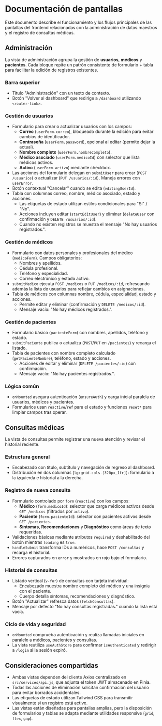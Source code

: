 # Documentación de pantallas

Este documento describe el funcionamiento y los flujos principales de las pantallas del frontend relacionadas con la administración de datos maestros y el registro de consultas médicas.

## Administración

La vista de administración agrupa la gestión de **usuarios**, **médicos** y **pacientes**. Cada bloque repite un patrón consistente de formulario + tabla para facilitar la edición de registros existentes.

### Barra superior
- Título "Administración" con un texto de contexto.
- Botón "Volver al dashboard" que redirige a `/dashboard` utilizando `<router-link>`.

### Gestión de usuarios
- Formulario para crear o actualizar usuarios con los campos:
  - **Correo** (`userForm.correo`), bloqueado durante la edición para evitar cambios de identificador.
  - **Contraseña** (`userForm.password`), opcional al editar (permite dejar la actual).
  - **Nombre completo** (`userForm.nombreCompleto`).
  - **Médico asociado** (`userForm.medicoId`) con selector que lista médicos activos.
  - **Activo** (`userForm.activo`) mediante checkbox.
- Las acciones del formulario delegan en `submitUser` para crear (`POST /usuarios`) o actualizar (`PUT /usuarios/:id`). Maneja errores con `userError`.
- Botón contextual "Cancelar" cuando se edita (`editingUserId`).
- Tabla con columnas correo, nombre, médico asociado, estado y acciones.
  - Las etiquetas de estado utilizan estilos condicionales para "Sí" / "No".
  - Acciones incluyen editar (`startEditUser`) y eliminar (`deleteUser` con confirmación y `DELETE /usuarios/:id`).
  - Cuando no existen registros se muestra el mensaje "No hay usuarios registrados.".

### Gestión de médicos
- Formulario con datos personales y profesionales del médico (`medicoForm`). Campos obligatorios:
  - Nombres y apellidos.
  - Cédula profesional.
  - Teléfono y especialidad.
  - Correo electrónico y estado activo.
- `submitMedico` ejecuta `POST /medicos` o `PUT /medicos/:id`, refrescando además la lista de usuarios para reflejar cambios en asignaciones.
- Tabla de médicos con columnas nombre, cédula, especialidad, estado y acciones.
  - Permite editar y eliminar (confirmación y `DELETE /medicos/:id`).
  - Mensaje vacío: "No hay médicos registrados.".

### Gestión de pacientes
- Formulario básico (`pacienteForm`) con nombres, apellidos, teléfono y estado.
- `submitPaciente` publica o actualiza (`POST`/`PUT` en `/pacientes`) y recarga el listado.
- Tabla de pacientes con nombre completo calculado (`getPacienteNombre`), teléfono, estado y acciones.
  - Acciones de editar y eliminar (`DELETE /pacientes/:id`) con confirmación.
  - Mensaje vacío: "No hay pacientes registrados.".

### Lógica común
- `onMounted` asegura autenticación (`ensureAuth`) y carga inicial paralela de usuarios, médicos y pacientes.
- Formularios usan `reactive`/`ref` para el estado y funciones `reset*` para limpiar campos tras operar.

## Consultas médicas

La vista de consultas permite registrar una nueva atención y revisar el historial reciente.

### Estructura general
- Encabezado con título, subtítulo y navegación de regreso al dashboard.
- Distribución en dos columnas (`lg:grid-cols-[320px_1fr]`): formulario a la izquierda e historial a la derecha.

### Registro de nueva consulta
- Formulario controlado por `form` (`reactive`) con los campos:
  - **Médico** (`form.medicoId`): selector que carga médicos activos desde `GET /medicos` (filtrados por `activo`).
  - **Paciente** (`form.pacienteId`): selector con pacientes activos desde `GET /pacientes`.
  - **Síntomas**, **Recomendaciones** y **Diagnóstico** como áreas de texto requeridas.
- Validaciones básicas mediante atributos `required` y deshabilitado del botón mientras `loading` es `true`.
- `handleSubmit` transforma IDs a numéricos, hace `POST /consultas` y recarga el historial.
- Errores capturados en `error` y mostrados en rojo bajo el formulario.

### Historial de consultas
- Listado vertical (`v-for`) de consultas con tarjeta individual:
  - Encabezado muestra nombre completo del médico y una insignia con el paciente.
  - Cuerpo detalla síntomas, recomendaciones y diagnóstico.
- Botón "Actualizar" refresca datos (`fetchConsultas`).
- Mensaje por defecto "No hay consultas registradas." cuando la lista está vacía.

### Ciclo de vida y seguridad
- `onMounted` comprueba autenticación y realiza llamadas iniciales en paralelo a médicos, pacientes y consultas.
- La vista reutiliza `useAuthStore` para confirmar `isAuthenticated` y redirigir a `/login` si la sesión expiró.

## Consideraciones compartidas
- Ambas vistas dependen del cliente Axios centralizado en `src/services/api.js`, que adjunta el token JWT almacenado en Pinia.
- Todas las acciones de eliminación solicitan confirmación del usuario para evitar borrados accidentales.
- Las etiquetas de estado utilizan Tailwind CSS para transmitir visualmente si un registro está activo.
- Las vistas están diseñadas para pantallas amplias, pero la disposición de formularios y tablas se adapta mediante utilidades responsive (`grid`, `flex`, `gap`).
